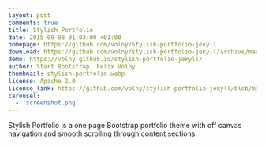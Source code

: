 ```yaml
---
layout: post
comments: true
title: Stylish Portfolio
date: 2015-09-08 01:03:00 +01:00
homepage: https://github.com/volny/stylish-portfolio-jekyll
download: https://github.com/volny/stylish-portfolio-jekyll/archive/master.zip
demo: https://volny.github.io/stylish-portfolio-jekyll/
author: Start Bootstrap, Felix Volny
thumbnail: stylish-portfolio.webp
license: Apache 2.0
license_link: https://github.com/volny/stylish-portfolio-jekyll/blob/master/LICENSE
carousel:
  - 'screenshot.png'
---
```


Stylish Portfolio is a one page Bootstrap portfolio theme with off canvas navigation and smooth scrolling through content sections.
